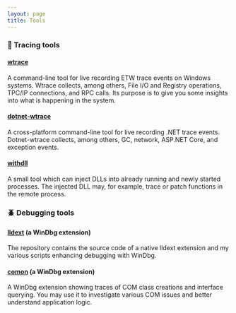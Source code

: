 ```yaml
---
layout: page
title: Tools
---
```


### :feet: Tracing tools

#### [wtrace](https://github.com/lowleveldesign/wtrace)

A command-line tool for live recording ETW trace events on Windows systems. Wtrace collects, among others, File I/O and Registry operations, TPC/IP connections, and RPC calls. Its purpose is to give you some insights into what is happening in the system.

#### [dotnet-wtrace](http://github.com/lowleveldesign/dotnet-wtrace)

A cross-platform command-line tool for live recording .NET trace events. Dotnet-wtrace collects, among others, GC, network, ASP.NET Core, and exception events.

#### [withdll](https://github.com/lowleveldesign/withdll)

A small tool which can inject DLLs into already running and newly started processes. The injected DLL may, for example, trace or patch functions in the remote process.

### :beetle: Debugging tools

#### [lldext](https://github.com/lowleveldesign/lldext) (a WinDbg extension)

The repository contains the source code of a native lldext extension and my various scripts enhancing debugging with WinDbg.

#### [comon](https://github.com/lowleveldesign/comon) (a WinDbg extension)

A WinDbg extension showing traces of COM class creations and interface querying. You may use it to investigate various COM issues and better understand application logic.
